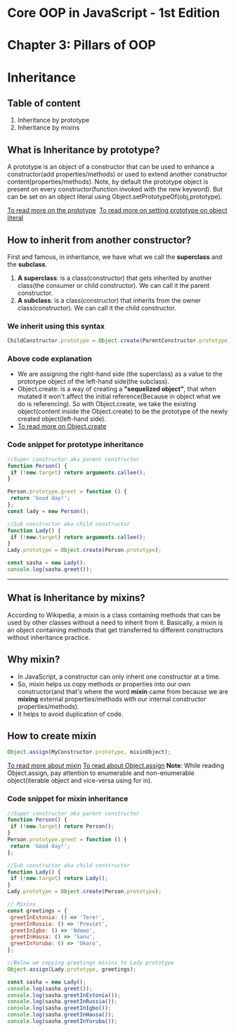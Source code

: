 # Core OOP in JavaScript - 1st Edition

# Chapter 3: Pillars of OOP

# Inheritance

## Table of content

1. Inheritance by prototype
2. Inheritance by mixins

## What is Inheritance by prototype?

A prototype is an object of a constructor that can be used to enhance a constructor(add properties/methods) or used to extend another constructor content(properties/methods).
Note, by default the prototype object is present on every constructor(function invoked with the new keyword). But can be set on an object literal using Object.setPrototypeOf(obj,prototype).

[To read more on the prototype](https://developer.mozilla.org/en-US/docs/Learn/JavaScript/Objects/Object_prototypes)&nbsp;
[To read more on setting prototype on object literal](https://developer.mozilla.org/en-US/docs/Web/JavaScript/Reference/Global_Objects/Object/setPrototypeOf)&nbsp;

## How to inherit from another constructor?

First and famous, in inheritance, we have what we call the **superclass** and the **subclass**.

1. **A superclass**: is a class(constructor) that gets inherited by another class(the consumer or child constructor). We can call it the parent constructor.
2. **A subclass**: is a class(constructor) that inherits from the owner class(constructor). We can call it the child constructor.

### We inherit using this syntax

```js
ChildConstructor.prototype = Object.create(ParentConstructor.prototype);
```

### Above code explanation

- We are assigning the right-hand side (the superclass) as a value to the prototype object of the left-hand side(the subclass).
- Object.create: is a way of creating a **"sequelized object"**, that when mutated it won't affect the initial reference(Because in object what we do is referencing). So with Object.create, we take the existing object(content inside the Object.create) to be the prototype of the newly created object(left-hand side).
- [To read more on Object.create](https://developer.mozilla.org/en-US/docs/Web/JavaScript/Reference/Global_Objects/Object/create)

### Code snippet for prototype inheritance

```js
//Super constructor aka parent constructor
function Person() {
 if (!new.target) return arguments.callee();
}

Person.prototype.greet = function () {
 return 'Good day!';
};
const lady = new Person();

//Sub constructor aka child constructor
function Lady() {
 if (!new.target) return arguments.callee();
}
Lady.prototype = Object.create(Person.prototype);

const sasha = new Lady();
console.log(sasha.greet());
```

------

## What is Inheritance by mixins?

According to Wikipedia, a mixin is a class containing methods that can be used by other classes without a need to inherit from it. Basically, a mixin is an object containing methods that get transferred to different constructors without inheritance practice.

## Why mixin?

- In JavaScript, a constructor can only inherit one constructor at a time.
- So, mixin helps us copy methods or properties into our own constructor(and that's where the word **mixin** came from because we are **mixing** external properties/methods with our internal constructor properties/methods).
- It helps to avoid duplication of code.

## How to create mixin

```js
Object.assign(MyConstructor.prototype, mixinObject);
```

[To read more about mixin](<https://javascript.info/mixins>)
[To read about Object.assign](<https://developer.mozilla.org/en-US/docs/Web/JavaScript/Reference/Global_Objects/Object/assign>)
**Note**: While reading Object.assign, pay attention to enumerable and non-enumerable object(iterable object and vice-versa using for in).

### Code snippet for mixin inheritance

```js
//Super constructor aka parent constructor
function Person() {
 if (!new.target) return Person();
}
Person.prototype.greet = function () {
 return 'Good day!';
};

//Sub constructor aka child constructor
function Lady() {
 if (!new.target) return Lady();
}
Lady.prototype = Object.create(Person.prototype);

// Mixins
const greetings = {
 greetInEstonia: () => 'Tere!',
 greetInRussia: () => 'Previet',
 greetInIgbo: () => 'Ndewo',
 greetInHausa: () => 'Sanu',
 greetInYoruba: () => 'Okaro',
};

//Below we copying greetings mixins to Lady prototype
Object.assign(Lady.prototype, greetings);

const sasha = new Lady();
console.log(sasha.greet());
console.log(sasha.greetInEstonia());
console.log(sasha.greetInRussia());
console.log(sasha.greetInIgbo());
console.log(sasha.greetInHausa());
console.log(sasha.greetInYoruba());

```
